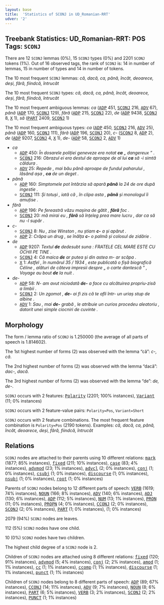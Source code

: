 ```yaml
---
layout: base
title:  'Statistics of SCONJ in UD_Romanian-RRT'
udver: '2'
---
```


## Treebank Statistics: UD_Romanian-RRT: POS Tags: `SCONJ`

There are 12 `SCONJ` lemmas (0%), 15 `SCONJ` types (0%) and 2201 `SCONJ` tokens (1%).
Out of 16 observed tags, the rank of `SCONJ` is: 14 in number of lemmas, 15 in number of types and 14 in number of tokens.

The 10 most frequent `SCONJ` lemmas: <em>că, dacă, ca, până, încât, deoarece, deși, fără, fiindcă, întrucât</em>

The 10 most frequent `SCONJ` types:  <em>că, dacă, ca, până, încât, deoarece, deși, fără, fiindcă, întrucât</em>

The 10 most frequent ambiguous lemmas: <em>ca</em> (<tt><a href="ro_rrt-pos-ADP.html">ADP</a></tt> 451, <tt><a href="ro_rrt-pos-SCONJ.html">SCONJ</a></tt> 216, <tt><a href="ro_rrt-pos-ADV.html">ADV</a></tt> 67), <em>până</em> (<tt><a href="ro_rrt-pos-ADP.html">ADP</a></tt> 170, <tt><a href="ro_rrt-pos-SCONJ.html">SCONJ</a></tt> 129), <em>fără</em> (<tt><a href="ro_rrt-pos-ADP.html">ADP</a></tt> 215, <tt><a href="ro_rrt-pos-SCONJ.html">SCONJ</a></tt> 22), <em>de</em> (<tt><a href="ro_rrt-pos-ADP.html">ADP</a></tt> 9438, <tt><a href="ro_rrt-pos-SCONJ.html">SCONJ</a></tt> 8, <tt><a href="ro_rrt-pos-X.html">X</a></tt> 1), <em>să</em> (<tt><a href="ro_rrt-pos-PART.html">PART</a></tt> 2409, <tt><a href="ro_rrt-pos-SCONJ.html">SCONJ</a></tt> 1)

The 10 most frequent ambiguous types:  <em>ca</em> (<tt><a href="ro_rrt-pos-ADP.html">ADP</a></tt> 450, <tt><a href="ro_rrt-pos-SCONJ.html">SCONJ</a></tt> 216, <tt><a href="ro_rrt-pos-ADV.html">ADV</a></tt> 25), <em>până</em> (<tt><a href="ro_rrt-pos-ADP.html">ADP</a></tt> 160, <tt><a href="ro_rrt-pos-SCONJ.html">SCONJ</a></tt> 111), <em>fără</em> (<tt><a href="ro_rrt-pos-ADP.html">ADP</a></tt> 196, <tt><a href="ro_rrt-pos-SCONJ.html">SCONJ</a></tt> 20), <em>c-</em> (<tt><a href="ro_rrt-pos-SCONJ.html">SCONJ</a></tt> 8, <tt><a href="ro_rrt-pos-ADP.html">ADP</a></tt> 2), <em>de</em> (<tt><a href="ro_rrt-pos-ADP.html">ADP</a></tt> 9207, <tt><a href="ro_rrt-pos-SCONJ.html">SCONJ</a></tt> 4, <tt><a href="ro_rrt-pos-X.html">X</a></tt> 1), <em>de-</em> (<tt><a href="ro_rrt-pos-ADP.html">ADP</a></tt> 58, <tt><a href="ro_rrt-pos-SCONJ.html">SCONJ</a></tt> 2, <tt><a href="ro_rrt-pos-ADV.html">ADV</a></tt> 1)


* <em>ca</em>
  * <tt><a href="ro_rrt-pos-ADP.html">ADP</a></tt> 450: <em>În dosarele poliției geneveze era notat <b>ca</b> „ dangereux ” .</em>
  * <tt><a href="ro_rrt-pos-SCONJ.html">SCONJ</a></tt> 216: <em>Obrazul ei era destul de aproape de al lui <b>ca</b> să -i simtă căldura .</em>
  * <tt><a href="ro_rrt-pos-ADV.html">ADV</a></tt> 25: <em>Repede , mai bău până aproape de fundul paharului , lăsând așa , <b>ca</b> de un deget .</em>
* <em>până</em>
  * <tt><a href="ro_rrt-pos-ADP.html">ADP</a></tt> 160: <em>Simptomele pot întârzia să apară <b>până</b> la 24 de ore după ingestie .</em>
  * <tt><a href="ro_rrt-pos-SCONJ.html">SCONJ</a></tt> 111: <em>Și totuși , iată că , în clipa asta , <b>până</b> și monologul îi amuțise .</em>
* <em>fără</em>
  * <tt><a href="ro_rrt-pos-ADP.html">ADP</a></tt> 196: <em>Pe fereastră văzu mașina de gătit , <b>fără</b> foc .</em>
  * <tt><a href="ro_rrt-pos-SCONJ.html">SCONJ</a></tt> 20: <em>mă mirai eu , <b>fără</b> să înțeleg prea mare lucru , dar ca să nu -l supăr .</em>
* <em>c-</em>
  * <tt><a href="ro_rrt-pos-SCONJ.html">SCONJ</a></tt> 8: <em>Nu , zise Winston , nu știam <b>c-</b> a și apărut .</em>
  * <tt><a href="ro_rrt-pos-ADP.html">ADP</a></tt> 2: <em>Crăpa un drug , se înălța <b>c-</b> o palmă și colosul de zidărie .</em>
* <em>de</em>
  * <tt><a href="ro_rrt-pos-ADP.html">ADP</a></tt> 9207: <em>Textul <b>de</b> dedesubt suna : FRATELE CEL MARE ESTE CU OCHII PE TINE .</em>
  * <tt><a href="ro_rrt-pos-SCONJ.html">SCONJ</a></tt> 4: <em>Că maica <b>de</b> ar putea și din astea m- ar scăpa .</em>
  * <tt><a href="ro_rrt-pos-X.html">X</a></tt> 1: <em>Astfel , în numărul 35 / 1934 , este publicată o fișă biografică Céline , alături de câteva impresii despre „ o carte dantescă ” , Voyage au bout <b>de</b> la nuit .</em>
* <em>de-</em>
  * <tt><a href="ro_rrt-pos-ADP.html">ADP</a></tt> 58: <em>N- am avut niciodată <b>de-</b> a face cu alcătuirea propriu-zisă a limbii .</em>
  * <tt><a href="ro_rrt-pos-SCONJ.html">SCONJ</a></tt> 2: <em>Un zgomot , <b>de-</b> ai fi zis că te afli într- un uriaș stup de albine .</em>
  * <tt><a href="ro_rrt-pos-ADV.html">ADV</a></tt> 1: <em>Sau , mai <b>de-</b> grabă , le atribuie un curios procedeu aleatoriu , datorit unei simple ciocniri de cuvinte .</em>

## Morphology

The form / lemma ratio of `SCONJ` is 1.250000 (the average of all parts of speech is 1.814602).

The 1st highest number of forms (2) was observed with the lemma “că”: <em>c-, că</em>.

The 2nd highest number of forms (2) was observed with the lemma “dacă”: <em>dac-, dacă</em>.

The 3rd highest number of forms (2) was observed with the lemma “de”: <em>de, de-</em>.

`SCONJ` occurs with 2 features: <tt><a href="ro_rrt-feat-Polarity.html">Polarity</a></tt> (2201; 100% instances), <tt><a href="ro_rrt-feat-Variant.html">Variant</a></tt> (11; 0% instances)

`SCONJ` occurs with 2 feature-value pairs: `Polarity=Pos`, `Variant=Short`

`SCONJ` occurs with 2 feature combinations.
The most frequent feature combination is `Polarity=Pos` (2190 tokens).
Examples: <em>că, dacă, ca, până, încât, deoarece, deși, fără, fiindcă, întrucât</em>


## Relations

`SCONJ` nodes are attached to their parents using 10 different relations: <tt><a href="ro_rrt-dep-mark.html">mark</a></tt> (1877; 85% instances), <tt><a href="ro_rrt-dep-fixed.html">fixed</a></tt> (211; 10% instances), <tt><a href="ro_rrt-dep-case.html">case</a></tt> (83; 4% instances), <tt><a href="ro_rrt-dep-advmod.html">advmod</a></tt> (23; 1% instances), <tt><a href="ro_rrt-dep-advcl.html">advcl</a></tt> (2; 0% instances), <tt><a href="ro_rrt-dep-conj.html">conj</a></tt> (1; 0% instances), <tt><a href="ro_rrt-dep-csubj.html">csubj</a></tt> (1; 0% instances), <tt><a href="ro_rrt-dep-discourse.html">discourse</a></tt> (1; 0% instances), <tt><a href="ro_rrt-dep-nsubj.html">nsubj</a></tt> (1; 0% instances), <tt><a href="ro_rrt-dep-root.html">root</a></tt> (1; 0% instances)

Parents of `SCONJ` nodes belong to 12 different parts of speech: <tt><a href="ro_rrt-pos-VERB.html">VERB</a></tt> (1619; 74% instances), <tt><a href="ro_rrt-pos-NOUN.html">NOUN</a></tt> (166; 8% instances), <tt><a href="ro_rrt-pos-ADV.html">ADV</a></tt> (140; 6% instances), <tt><a href="ro_rrt-pos-ADJ.html">ADJ</a></tt> (130; 6% instances), <tt><a href="ro_rrt-pos-ADP.html">ADP</a></tt> (112; 5% instances), <tt><a href="ro_rrt-pos-NUM.html">NUM</a></tt> (13; 1% instances), <tt><a href="ro_rrt-pos-PRON.html">PRON</a></tt> (11; 0% instances), <tt><a href="ro_rrt-pos-PROPN.html">PROPN</a></tt> (4; 0% instances), <tt><a href="ro_rrt-pos-CCONJ.html">CCONJ</a></tt> (2; 0% instances), <tt><a href="ro_rrt-pos-SCONJ.html">SCONJ</a></tt> (2; 0% instances), <tt><a href="ro_rrt-pos-PART.html">PART</a></tt> (1; 0% instances),  (1; 0% instances)

2079 (94%) `SCONJ` nodes are leaves.

112 (5%) `SCONJ` nodes have one child.

10 (0%) `SCONJ` nodes have two children.

The highest child degree of a `SCONJ` node is 2.

Children of `SCONJ` nodes are attached using 8 different relations: <tt><a href="ro_rrt-dep-fixed.html">fixed</a></tt> (120; 91% instances), <tt><a href="ro_rrt-dep-advmod.html">advmod</a></tt> (5; 4% instances), <tt><a href="ro_rrt-dep-conj.html">conj</a></tt> (2; 2% instances), <tt><a href="ro_rrt-dep-amod.html">amod</a></tt> (1; 1% instances), <tt><a href="ro_rrt-dep-cc.html">cc</a></tt> (1; 1% instances), <tt><a href="ro_rrt-dep-ccomp.html">ccomp</a></tt> (1; 1% instances), <tt><a href="ro_rrt-dep-discourse.html">discourse</a></tt> (1; 1% instances), <tt><a href="ro_rrt-dep-punct.html">punct</a></tt> (1; 1% instances)

Children of `SCONJ` nodes belong to 8 different parts of speech: <tt><a href="ro_rrt-pos-ADP.html">ADP</a></tt> (89; 67% instances), <tt><a href="ro_rrt-pos-CCONJ.html">CCONJ</a></tt> (14; 11% instances), <tt><a href="ro_rrt-pos-ADV.html">ADV</a></tt> (9; 7% instances), <tt><a href="ro_rrt-pos-NOUN.html">NOUN</a></tt> (8; 6% instances), <tt><a href="ro_rrt-pos-PART.html">PART</a></tt> (6; 5% instances), <tt><a href="ro_rrt-pos-VERB.html">VERB</a></tt> (3; 2% instances), <tt><a href="ro_rrt-pos-SCONJ.html">SCONJ</a></tt> (2; 2% instances), <tt><a href="ro_rrt-pos-PUNCT.html">PUNCT</a></tt> (1; 1% instances)

